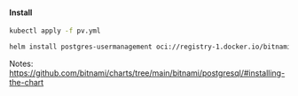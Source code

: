 #### Install 
```bash
kubectl apply -f pv.yml
```

```bash
helm install postgres-usermanagement oci://registry-1.docker.io/bitnamicharts/postgresql -n usermangement --values values.yml
```

Notes:
https://github.com/bitnami/charts/tree/main/bitnami/postgresql/#installing-the-chart